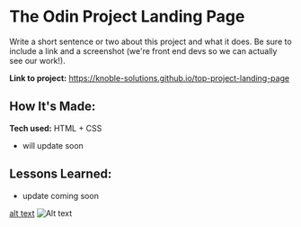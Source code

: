 # The Odin Project Landing Page
Write a short sentence or two about this project and what it does. Be sure to include a link and a screenshot (we're front end devs so we can actually see our work!).

**Link to project:** https://knoble-solutions.github.io/top-project-landing-page
## How It's Made:

**Tech used:** HTML + CSS

- will update soon

## Lessons Learned:

- update coming soon

[alt text]([image_url](https://cdn.statically.io/gh/TheOdinProject/curriculum/81a5d553f4073e593d23a6ab00d50eef8620796d/foundations/html_css/project/imgs/01.png))
![Alt text](https://cdn.statically.io/gh/TheOdinProject/curriculum/81a5d553f4073e593d23a6ab00d50eef8620796d/foundations/html_css/project/imgs/02.png)
